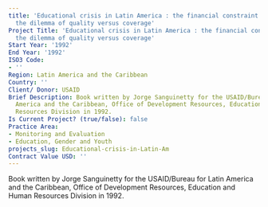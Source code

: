 ```yaml
---
title: 'Educational crisis in Latin America : the financial constraint and
  the dilemma of quality versus coverage'
Project Title: 'Educational crisis in Latin America : the financial constraint and
  the dilemma of quality versus coverage'
Start Year: '1992'
End Year: '1992'
ISO3 Code:
- ''
Region: Latin America and the Caribbean
Country: ''
Client/ Donor: USAID
Brief Description: Book written by Jorge Sanguinetty for the USAID/Bureau for Latin
  America and the Caribbean, Office of Development Resources, Education and Human
  Resources Division in 1992.
Is Current Project? (true/false): false
Practice Area:
- Monitoring and Evaluation
- Education, Gender and Youth
projects_slug: Educational-crisis-in-Latin-Am
Contract Value USD: ''
---
```


Book written by Jorge Sanguinetty for the USAID/Bureau for Latin America and the Caribbean, Office of Development Resources, Education and Human Resources Division in 1992.